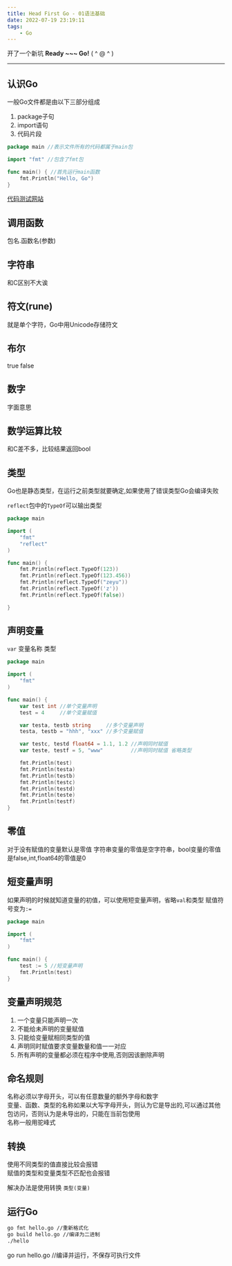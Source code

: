 ```yaml
---
title: Head First Go - 01语法基础
date: 2022-07-19 23:19:11
tags:
    - Go
---
```


开了一个新坑 **Ready ~~~ Go!** ( ^ @ ^ )
***

## 认识Go
一般Go文件都是由以下三部分组成
1. package子句
2. import语句
3. 代码片段


```go
package main //表示文件所有的代码都属于main包

import "fmt" //包含了fmt包

func main() { //首先运行main函数
	fmt.Println("Hello, Go")
}
```

[代码测试网站](https://go.dev/play/)

## 调用函数
包名.函数名(参数)
## 字符串
和C区别不大诶
## 符文(rune)
就是单个字符，Go中用Unicode存储符文
## 布尔
true false
## 数字
字面意思
## 数学运算比较 
和C差不多，比较结果返回bool
## 类型
Go也是静态类型，在运行之前类型就要确定,如果使用了错误类型Go会编译失败

`reflect`包中的`TypeOf`可以输出类型

```go
package main

import (
	"fmt"
	"reflect"
)

func main() {
	fmt.Println(reflect.TypeOf(123))
	fmt.Println(reflect.TypeOf(123.456))
	fmt.Println(reflect.TypeOf("zeyu"))
	fmt.Println(reflect.TypeOf('z'))
	fmt.Println(reflect.TypeOf(false))

}
```

## 声明变量
`var` 变量名称 类型
```go
package main

import (
	"fmt"
)

func main() {
	var test int //单个变量声明
	test = 4     //单个变量赋值

	var testa, testb string     //多个变量声明
	testa, testb = "hhh", "xxx" //多个变量赋值

	var testc, testd float64 = 1.1, 1.2 //声明同时赋值
	var teste, testf = 5, "www"         //声明同时赋值 省略类型

	fmt.Println(test)
	fmt.Println(testa)
	fmt.Println(testb)
	fmt.Println(testc)
	fmt.Println(testd)
	fmt.Println(teste)
	fmt.Println(testf)
}
```

## 零值
对于没有赋值的变量默认是零值
字符串变量的零值是空字符串，bool变量的零值是false,int,float64的零值是0

## 短变量声明
如果声明的时候就知道变量的初值，可以使用短变量声明，省略`val`和类型 赋值符号变为`:=`

```go
package main

import (
	"fmt"
)

func main() {
	test := 5 //短变量声明
	fmt.Println(test)
}
```

## 变量声明规范
1. 一个变量只能声明一次
2. 不能给未声明的变量赋值
3. 只能给变量赋相同类型的值
4. 声明同时赋值要求变量数量和值一一对应
5. 所有声明的变量都必须在程序中使用,否则因该删除声明

## 命名规则
名称必须以字母开头，可以有任意数量的额外字母和数字  
变量、函数、类型的名称如果以大写字母开头，则认为它是导出的,可以通过其他包访问，否则认为是未导出的，只能在当前包使用  
名称一般用驼峰式  

## 转换
使用不同类型的值直接比较会报错  
赋值的类型和变量类型不匹配也会报错  

解决办法是使用转换  `类型(变量)`

## 运行Go
```bash
go fmt hello.go //重新格式化 
go build hello.go //编译为二进制
./hello
```

go run hello.go //编译并运行，不保存可执行文件